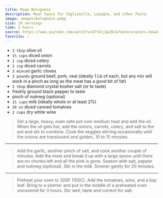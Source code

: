 ```yaml
---
title: Ragù Bolognese
description: Meat Sauce for Tagliatelle, Lasagne, and other Pasta
image: images/bolognese.webp
size: 10 servings
time: 4 hours
source: https://www.youtube.com/watch?v=47t4cjqwZ6c&feature=youtu.be&ab_channel=HelenRennie
favorite: ✓
---
```


* `3 tbsp` olive oil
* `1½ cups` diced onion
* `1 cup` diced celery
* `1 cup` diced carrots
* `3 minced` garlic cloves
* `3 pounds` ground beef, pork, veal (ideally 1 Lb of each, but any mix will work in a pinch as long as the meat has a good bit of fat)
* `1 tbsp` diamond crystal kosher salt (or to taste)
* freshly ground black pepper to taste
* pinch of nutmeg (optional)
* `1½ cups` milk (ideally whole or at least 2%)
* `26 oz` diced canned tomatoes
* `2 cups` dry white wine

> Set a large, heavy, oven safe pot over medium heat and add the oil. When the oil gets hot, add the onions, carrots, celery, and salt to the pot and stir to combine. Cook the veggies stirring occasionally until the onions are translucent and golden, 10 to 15 minutes.

---

> Add the garlic, another pinch of salt, and cook another couple of minutes. Add the meat and break it up with a large spoon until there are no chunks left and all the pink is gone.  Season with salt, pepper and nutmeg (optional). Stir in the milk. Simmer gently for 20 minutes.

---

> Preheat your oven to 300F (150C). Add the tomatoes, wine, and a bay leaf.  Bring to a simmer and put in the middle of a preheated oven uncovered for 3 hours. Stir well, taste and correct for salt.